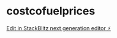 # costcofuelprices

[Edit in StackBlitz next generation editor ⚡️](https://stackblitz.com/~/github.com/rapthar/costcofuelprices)
